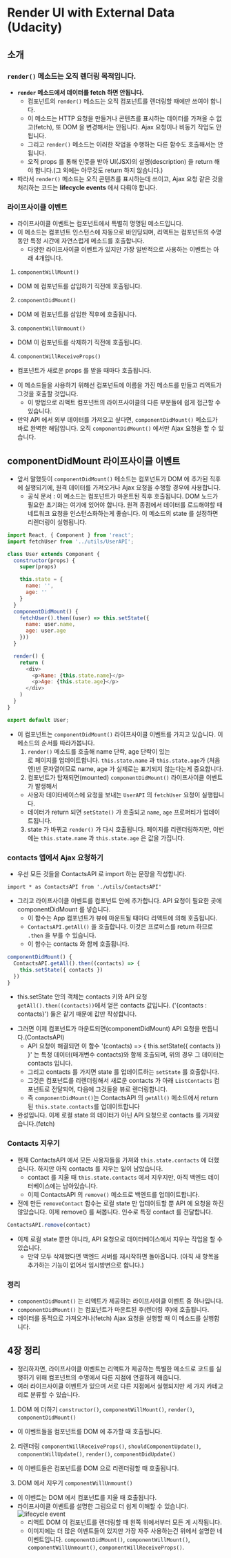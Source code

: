 # Render UI with External Data (Udacity)
## 소개
### `render()` 메소드는 오직 렌더링 목적입니다.
- **`render` 메소드에서 데이터를 fetch 하면 안됩니다.**
  + 컴포넌트의 `render()` 메소드는 오직 컴포넌트를 렌더링할 때에만 쓰여야 합니다.
  + 이 메소드는 HTTP 요청을 만들거나 콘텐츠를 표시하는 데이터를 가져올 수 없고(fetch), 또 DOM 을 변경해서는 안됩니다. Ajax 요청이나 비동기 작업도 안됩니다.
  + 그리고 `render()` 메소드는 이러한 작업을 수행하는 다른 함수도 호출해서는 안됩니다.
  + 오직 props 를 통해 인풋을 받아 UI(JSX)의 설명(description) 을 return 해야 합니다.(그 외에는 아무것도 return 하지 않습니다.)
- 따라서 `render()` 메소드는 오직 콘텐츠를 표시하는데 쓰이고, Ajax 요청 같은 것을 처리하는 코드는 **lifecycle events** 에서 다뤄야 합니다.
### 라이프사이클 이벤트
- 라이프사이클 이벤트는 컴포넌트에서 특별히 명명된 메소드입니다.
- 이 메소드는 컴포넌트 인스턴스에 자동으로 바인딩되며, 리액트는 컴포넌트의 수명동안 특정 시간에 자연스럽게 메소드를 호출합니다.
  + 다양한 라이프사이클 이벤트가 있지만 가장 일반적으로 사용하는 이벤트는 아래 4개입니다.
1. `componentWillMount()`
  + DOM 에 컴포넌트를 삽입하기 직전에 호출됩니다.
2. `componentDidMount()`
  + DOM 에 컴포넌트를 삽입한 직후에 호출됩니다.
3. `componentWillUnmount()`
  + DOM 이 컴포넌트를 삭제하기 직전에 호출됩니다.
4. `componentWillReceiveProps()`
  + 컴포넌트가 새로운 props 를 받을 때마다 호출됩니다.
- 이 메소드들을 사용하기 위해선 컴포넌트에 이름을 가진 메소드를 만들고 리액트가 그것을 호출할 것입니다.
  + 이 방법으로 리액트 컴포넌트의 라이프사이클의 다른 부분들에 쉽게 접근할 수 있습니다.
- 만약 API 에서 외부 데이터를 가져오고 싶다면, `componentDidMount()` 메소드가 바로 완벽한 해답입니다. 오직 `componentDidMount()` 에서만 Ajax 요청을 할 수 있습니다.

## componentDidMount 라이프사이클 이벤트
- 앞서 말했듯이 `componentDidMount()` 메소드는 컴포넌트가 DOM 에 추가된 직후에 실행되기에, 원격 데이터를 가져오거나 Ajax 요청을 수행할 경우에 사용합니다.
  + 공식 문서 : 이 메소드는 컴포넌트가 마운트된 직후 호출됩니다. DOM 노드가 필요한 초기화는 여기에 있어야 합니다. 원격 종점에서 데이터를 로드해야할 때 네트워크 요청을 인스턴스화하는게 좋습니다. 이 메소드의 state 를 설정하면 리렌더링이 실행됩니다.
```javascript
import React, { Component } from 'react';
import fetchUser from '../utils/UserAPI';

class User extends Component {
  constructor(props) {
    super(props)

    this.state = {
      name: '',
      age: ''
    }
  }
  componentDidMount() {
    fetchUser().then((user) => this.setState({
      name: user.name,
      age: user.age
    }))
  }

  render() {
    return (
      <div>
        <p>Name: {this.state.name}</p>
        <p>Age: {this.state.age}</p>
      </div>
    )
  }
}

export default User;
```
- 이 컴포넌트는 `componentDidMount()` 라이프사이클 이벤트를 가지고 있습니다. 이 메소드의 순서를 따라가봅니다.
  1. `render()` 메소드를 호출해 name 단락, age 단락이 있는 <div> 로 페이지를 업데이트합니다. `this.state.name` 과 `this.state.age`가 (처음엔)빈 문자열이므로 name, age 가 실제로는 표기되지 않는다는게 중요합니다.
  2. 컴포넌트가 탑재되면(mounted) `componentDidMount()` 라이프사이클 이벤트가 발생해서
    + 사용자 데이터베이스에 요청을 보내는 `UserAPI` 의 `fetchUser` 요청이 실행됩니다.
    + 데이터가 return 되면 `setState()` 가 호출되고 `name`, `age` 프로퍼티가 업데이트됩니다.
  3. state 가 바뀌고 `render()` 가 다시 호출됩니다. 페이지를 리렌더링하지만, 이번에는 `this.state.name` 과 `this.state.age` 은 값을 가집니다.
### contacts 앱에서 Ajax 요청하기
- 우선 모든 것들을 ContactsAPI 로 import 하는 문장을 작성합니다.
```
import * as ContactsAPI from './utils/ContactsAPI'
```
- 그리고 라이프사이클 이벤트를 컴포넌트 안에 추가합니다. API 요청이 필요한 곳에 componentDidMount 를 넣습니다.
  + 이 함수는 App 컴포넌트가 뷰에 마운트될 때마다 리액트에 의해 호출됩니다.
  + `ContactsAPI.getAll()` 을 호출합니다. 이것은 프로미스를 return 하므로 `.then` 을 부를 수 있습니다.
  + 이 함수는 contacts 와 함께 호출됩니다.
```javascript
componentDidMount() {
  ContactsAPI.getAll().then((contacts) => {
    this.setState({ contacts })
  })
}
```
  + this.setState 안의 객체는 contacts 키와 API 요청 `getAll().then((contacts))`에서 얻은 contacts 값입니다. ('{contacts : contacts}') 둘은 같기 때문에 값만 작성합니다.
- 그러면 이제 컴포넌트가 마운트되면(componentDidMount) API 요청을 만듭니다.(ContactsAPI)
  + API 요청이 해결되면 이 함수 '(contacts) => { this.setState({ contacts }) }' 는 특정 데이터(매개변수 contacts)와 함께 호출되며, 위의 경우 그 데이터는 contacts 입니다.
  + 그리고 contacts 를 가지면 state 를 업데이트하는 `setState` 를 호출합니다.
  + 그것은 컴포넌트를 리렌더링해서 새로운 contacts 가 아래 `ListContacts` 컴포넌트로 전달되어, 다음에 그것들을 뷰로 렌더링합니다.
  + 즉 `componentDidMount()`는 ContactsAPI 의 `getAll()` 메소드에서 return 된 `this.state.contacts`를 업데이트합니다
- 완성입니다. 이제 로컬 state 의 데이터가 아닌 API 요청으로 contacts 를 가져왔습니다.(fetch)
### Contacts 지우기
- 현재 ContactsAPI 에서 모든 사용자들을 가져와 `this.state.contacts` 에 더했습니다. 하지만 아직 contacts 를 지우는 일이 남았습니다.
  + contact 를 지울 때 `this.state.contacts` 에서 지우지만, 아직 백엔드 데이터베이스에는 남아있습니다.
  + 이제 ContactsAPI 의 `remove()` 메소드로 백엔드를 업데이트합니다.
- 전에 만든 `removeContact` 함수는 로컬 state 만 업데이트할 뿐 API 에 요청을 하진 않았습니다. 이제 remove() 를 써봅니다. 인수로 특정 contact 를 전달합니다.
```javascript
ContactsAPI.remove(contact)
```
- 이제 로컬 state 뿐만 아니라, API 요청으로 데이터베이스에서 지우는 작업을 할 수 있습니다.
  + 만약 모두 삭제했다면 백엔드 서버를 재시작하면 돌아옵니다. (아직 새 항목을 추가하는 기능이 없어서 임시방변으로 합니다.)
### 정리
- `componentDidMount()` 는 리액트가 제공하는 라이프사이클 이벤트 중 하나입니다.
- `componentDidMount()` 는 컴포넌트가 마운트된 후(렌더링 후)에 호출됩니다.
- 데이터를 동적으로 가져오거나(fetch) Ajax 요청을 실행할 때 이 메소드를 실행합니다.

## 4장 정리
- 정리하자면, 라이프사이클 이벤트는 리액트가 제공하는 특별한 메소드로 코드를 실행하기 위해 컴포넌트의 수명에서 다른 지점에 연결하게 해줍니다.
- 여러 라이프사이클 이벤트가 있으며 서로 다른 지점에서 실행되지만 세 가지 카테고리로 분류할 수 있습니다.
1. DOM 에 더하기
`constructor()`, `componentWillMount()`, `render()`, `componentDidMount()`
  - 이 이벤트들을 컴포넌트를 DOM 에 추가할 때 호출됩니다.
2. 리렌더링
`componentWillReceiveProps()`, `shouldComponentUpdate()`, `componentWillUpdate()`, `render()`, `componentDidUpdate()`
  - 이 이벤트들은 컴포넌트를 DOM 으로 리렌더링할 때 호출됩니다.
3. DOM 에서 지우기
`componentWillUnmount()`
  - 이 이벤트는 DOM 에서 컴포넌트를 지울 때 호출됩니다.
- 라이프사이클 이벤트를 설명한 그림으로 더 쉽게 이해할 수 있습니다.
![lifecycle event](/image/04_lifecycle-events.png)
  + 리액트 DOM 이 컴포넌트를 렌더링할 때 왼쪽 위에서부터 모든 게 시작됩니다.
  + 이미지에는 더 많은 이벤트들이 있지만 가장 자주 사용하는건 위에서 설명한 네 이벤트입니다. `componentDidMount()`, `componentWillMount()`, `componentWillUnmount()`, `componentWillReceiveProps()`.
